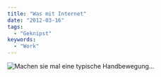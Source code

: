 ```yaml
---
title: "Was mit Internet"
date: "2012-03-16"
tags:
  - "Geknipst"
keywords:
  - "Work"
---
```


![Machen sie mal eine typische Handbewegung…](/images/codecandies/20120316-132622.jpg)
